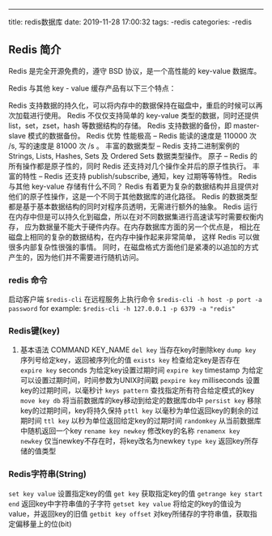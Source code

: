---
title: redis数据库
date: 2019-11-28 17:00:32
tags:
-redis
categories:
-redis

## Redis 简介
Redis 是完全开源免费的，遵守 BSD 协议，是一个高性能的 key-value 数据库。

Redis 与其他 key - value 缓存产品有以下三个特点：

Redis 支持数据的持久化，可以将内存中的数据保持在磁盘中，重启的时候可以再次加载进行使用。
Redis 不仅仅支持简单的 key-value 类型的数据，同时还提供 list，set，zset，hash 等数据结构的存储。
Redis 支持数据的备份，即 master-slave 模式的数据备份。
Redis 优势
性能极高 – Redis 能读的速度是 110000 次 /s, 写的速度是 81000 次 /s 。
丰富的数据类型 – Redis 支持二进制案例的 Strings, Lists, Hashes, Sets 及 Ordered Sets 数据类型操作。
原子 – Redis 的所有操作都是原子性的，同时 Redis 还支持对几个操作全并后的原子性执行。
丰富的特性 – Redis 还支持 publish/subscribe, 通知，key 过期等等特性。
Redis 与其他 key-value 存储有什么不同？
Redis 有着更为复杂的数据结构并且提供对他们的原子性操作，这是一个不同于其他数据库的进化路径。
Redis 的数据类型都是基于基本数据结构的同时对程序员透明，无需进行额外的抽象。
Redis 运行在内存中但是可以持久化到磁盘，所以在对不同数据集进行高速读写时需要权衡内存，
应为数据量不能大于硬件内存。在内存数据库方面的另一个优点是， 相比在磁盘上相同的复杂的数据结构，在内存中操作起来非常简单，
这样 Redis 可以做很多内部复杂性很强的事情。 同时，在磁盘格式方面他们是紧凑的以追加的方式产生的，因为他们并不需要进行随机访问。
<!-- more -->

### redis 命令
启动客户端
`$redis-cli`
在远程服务上执行命令
`$redis-cli -h host -p port -a password`
for example:
`$redis-cli -h 127.0.0.1 -p 6379 -a "redis"`

### Redis键(key)
1. 基本语法
COMMAND KEY_NAME
`del key` 当存在key时删除key
`dump key` 序列号给定key，返回被序列化的值
`exists key` 检查给定key是否存在
`expire key` seconds 为给定key设置过期时间
`expire key` timestamp 为给定可以设置过期时间，时间参数为UNIX时间戳
`pexpire key` milliseconds 设置key的过期时间，以毫秒计
`keys pattern` 查找指定所有符合给定模式的key
`move key db`  将当前数据库的key移动到给定的数据库db中
`persist key` 移除key的过期时间，key将持久保持
`pttl key` 以毫秒为单位返回key的剩余的过期时间
`ttl key` 以秒为单位返回给定key的过期时间
`randomkey` 从当前数据库中随机返回一个key
`rename key newkey` 修改key的名称
`renamenx key newkey` 仅当newkey不存在时，将key改名为newkey
`type key` 返回key所存储的值类型

### Redis字符串(String)
`set key value` 设置指定key的值
`get key` 获取指定key的值
`getrange key start end` 返回key中字符串值的子字符
`getset key value` 将给定的key的值设为value，并返回key的旧值
`getbit key offset` 对key所储存的字符串值，获取指定偏移量上的位(bit)


